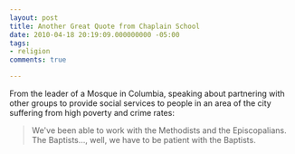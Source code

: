 ```yaml
---
layout: post
title: Another Great Quote from Chaplain School
date: 2010-04-18 20:19:09.000000000 -05:00
tags:
- religion 
comments: true

---
```

<p>From the leader of a Mosque in Columbia, speaking about partnering with other groups to provide social services to people in an area of the city suffering from high poverty and crime rates:</p>

>We've been able to work with the Methodists and the Episcopalians. The Baptists&hellip;, well, we have to be patient with the Baptists.
